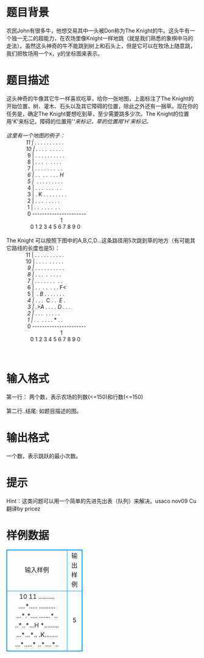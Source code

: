 # 

 
 # 题目背景 
农民John有很多牛，他想交易其中一头被Don称为The&nbsp;Knight的牛。这头牛有一个独一无二的超能力，在农场里像Knight一样地跳（就是我们熟悉的象棋中马的走法）。虽然这头神奇的牛不能跳到树上和石头上，但是它可以在牧场上随意跳，我们把牧场用一个x，y的坐标图来表示。<BR> 

 
 # 题目描述 
这头神奇的牛像其它牛一样喜欢吃草，给你一张地图，上面标注了The&nbsp;Knight的开始位置，树、灌木、石头以及其它障碍的位置，除此之外还有一捆草。现在你的任务是，确定The&nbsp;Knight要想吃到草，至少需要跳多少次。The&nbsp;Knight的位置用'K'来标记，障碍的位置用'*'来标记，草的位置用'H'来标记。<BR><BR>这里有一个地图的例子：<BR>&nbsp;&nbsp;&nbsp;&nbsp;&nbsp;&nbsp;&nbsp;&nbsp;&nbsp;&nbsp;&nbsp;&nbsp;&nbsp;11&nbsp;|&nbsp;.&nbsp;.&nbsp;.&nbsp;.&nbsp;.&nbsp;.&nbsp;.&nbsp;.&nbsp;.&nbsp;.<BR>&nbsp;&nbsp;&nbsp;&nbsp;&nbsp;&nbsp;&nbsp;&nbsp;&nbsp;&nbsp;&nbsp;&nbsp;&nbsp;10&nbsp;|&nbsp;.&nbsp;.&nbsp;.&nbsp;.&nbsp;*&nbsp;.&nbsp;.&nbsp;.&nbsp;.&nbsp;.&nbsp;<BR>&nbsp;&nbsp;&nbsp;&nbsp;&nbsp;&nbsp;&nbsp;&nbsp;&nbsp;&nbsp;&nbsp;&nbsp;&nbsp;&nbsp;9&nbsp;|&nbsp;.&nbsp;.&nbsp;.&nbsp;.&nbsp;.&nbsp;.&nbsp;.&nbsp;.&nbsp;.&nbsp;.&nbsp;<BR>&nbsp;&nbsp;&nbsp;&nbsp;&nbsp;&nbsp;&nbsp;&nbsp;&nbsp;&nbsp;&nbsp;&nbsp;&nbsp;&nbsp;8&nbsp;|&nbsp;.&nbsp;.&nbsp;.&nbsp;*&nbsp;.&nbsp;*&nbsp;.&nbsp;.&nbsp;.&nbsp;.&nbsp;<BR>&nbsp;&nbsp;&nbsp;&nbsp;&nbsp;&nbsp;&nbsp;&nbsp;&nbsp;&nbsp;&nbsp;&nbsp;&nbsp;&nbsp;7&nbsp;|&nbsp;.&nbsp;.&nbsp;.&nbsp;.&nbsp;.&nbsp;.&nbsp;.&nbsp;*&nbsp;.&nbsp;.&nbsp;<BR>&nbsp;&nbsp;&nbsp;&nbsp;&nbsp;&nbsp;&nbsp;&nbsp;&nbsp;&nbsp;&nbsp;&nbsp;&nbsp;&nbsp;6&nbsp;|&nbsp;.&nbsp;.&nbsp;*&nbsp;.&nbsp;.&nbsp;*&nbsp;.&nbsp;.&nbsp;.&nbsp;H&nbsp;<BR>&nbsp;&nbsp;&nbsp;&nbsp;&nbsp;&nbsp;&nbsp;&nbsp;&nbsp;&nbsp;&nbsp;&nbsp;&nbsp;&nbsp;5&nbsp;|&nbsp;*&nbsp;.&nbsp;.&nbsp;.&nbsp;.&nbsp;.&nbsp;.&nbsp;.&nbsp;.&nbsp;.&nbsp;<BR>&nbsp;&nbsp;&nbsp;&nbsp;&nbsp;&nbsp;&nbsp;&nbsp;&nbsp;&nbsp;&nbsp;&nbsp;&nbsp;&nbsp;4&nbsp;|&nbsp;.&nbsp;.&nbsp;.&nbsp;*&nbsp;.&nbsp;.&nbsp;.&nbsp;*&nbsp;.&nbsp;.&nbsp;<BR>&nbsp;&nbsp;&nbsp;&nbsp;&nbsp;&nbsp;&nbsp;&nbsp;&nbsp;&nbsp;&nbsp;&nbsp;&nbsp;&nbsp;3&nbsp;|&nbsp;.&nbsp;K&nbsp;.&nbsp;.&nbsp;.&nbsp;.&nbsp;.&nbsp;.&nbsp;.&nbsp;.&nbsp;<BR>&nbsp;&nbsp;&nbsp;&nbsp;&nbsp;&nbsp;&nbsp;&nbsp;&nbsp;&nbsp;&nbsp;&nbsp;&nbsp;&nbsp;2&nbsp;|&nbsp;.&nbsp;.&nbsp;.&nbsp;*&nbsp;.&nbsp;.&nbsp;.&nbsp;.&nbsp;.&nbsp;*&nbsp;<BR>&nbsp;&nbsp;&nbsp;&nbsp;&nbsp;&nbsp;&nbsp;&nbsp;&nbsp;&nbsp;&nbsp;&nbsp;&nbsp;&nbsp;1&nbsp;|&nbsp;.&nbsp;.&nbsp;*&nbsp;.&nbsp;.&nbsp;.&nbsp;.&nbsp;*&nbsp;.&nbsp;.&nbsp;<BR>&nbsp;&nbsp;&nbsp;&nbsp;&nbsp;&nbsp;&nbsp;&nbsp;&nbsp;&nbsp;&nbsp;&nbsp;&nbsp;&nbsp;0&nbsp;----------------------<BR>&nbsp;&nbsp;&nbsp;&nbsp;&nbsp;&nbsp;&nbsp;&nbsp;&nbsp;&nbsp;&nbsp;&nbsp;&nbsp;&nbsp;&nbsp;&nbsp;&nbsp;&nbsp;&nbsp;&nbsp;&nbsp;&nbsp;&nbsp;&nbsp;&nbsp;&nbsp;&nbsp;&nbsp;&nbsp;&nbsp;&nbsp;&nbsp;&nbsp;&nbsp;&nbsp;&nbsp;1&nbsp;<BR>&nbsp;&nbsp;&nbsp;&nbsp;&nbsp;&nbsp;&nbsp;&nbsp;&nbsp;&nbsp;&nbsp;&nbsp;&nbsp;&nbsp;&nbsp;&nbsp;0&nbsp;1&nbsp;2&nbsp;3&nbsp;4&nbsp;5&nbsp;6&nbsp;7&nbsp;8&nbsp;9&nbsp;0&nbsp;<BR><BR>The&nbsp;Knight&nbsp;可以按照下图中的A,B,C,D...这条路径用5次跳到草的地方（有可能其它路线的长度也是5）：<BR>&nbsp;&nbsp;&nbsp;&nbsp;&nbsp;&nbsp;&nbsp;&nbsp;&nbsp;&nbsp;&nbsp;&nbsp;&nbsp;11&nbsp;|&nbsp;.&nbsp;.&nbsp;.&nbsp;.&nbsp;.&nbsp;.&nbsp;.&nbsp;.&nbsp;.&nbsp;.<BR>&nbsp;&nbsp;&nbsp;&nbsp;&nbsp;&nbsp;&nbsp;&nbsp;&nbsp;&nbsp;&nbsp;&nbsp;&nbsp;10&nbsp;|&nbsp;.&nbsp;.&nbsp;.&nbsp;.&nbsp;*&nbsp;.&nbsp;.&nbsp;.&nbsp;.&nbsp;.<BR>&nbsp;&nbsp;&nbsp;&nbsp;&nbsp;&nbsp;&nbsp;&nbsp;&nbsp;&nbsp;&nbsp;&nbsp;&nbsp;&nbsp;9&nbsp;|&nbsp;.&nbsp;.&nbsp;.&nbsp;.&nbsp;.&nbsp;.&nbsp;.&nbsp;.&nbsp;.&nbsp;.<BR>&nbsp;&nbsp;&nbsp;&nbsp;&nbsp;&nbsp;&nbsp;&nbsp;&nbsp;&nbsp;&nbsp;&nbsp;&nbsp;&nbsp;8&nbsp;|&nbsp;.&nbsp;.&nbsp;.&nbsp;*&nbsp;.&nbsp;*&nbsp;.&nbsp;.&nbsp;.&nbsp;.<BR>&nbsp;&nbsp;&nbsp;&nbsp;&nbsp;&nbsp;&nbsp;&nbsp;&nbsp;&nbsp;&nbsp;&nbsp;&nbsp;&nbsp;7&nbsp;|&nbsp;.&nbsp;.&nbsp;.&nbsp;.&nbsp;.&nbsp;.&nbsp;.&nbsp;*&nbsp;.&nbsp;.<BR>&nbsp;&nbsp;&nbsp;&nbsp;&nbsp;&nbsp;&nbsp;&nbsp;&nbsp;&nbsp;&nbsp;&nbsp;&nbsp;&nbsp;6&nbsp;|&nbsp;.&nbsp;.&nbsp;*&nbsp;.&nbsp;.&nbsp;*&nbsp;.&nbsp;.&nbsp;.&nbsp;F&lt;<BR>&nbsp;&nbsp;&nbsp;&nbsp;&nbsp;&nbsp;&nbsp;&nbsp;&nbsp;&nbsp;&nbsp;&nbsp;&nbsp;&nbsp;5&nbsp;|&nbsp;*&nbsp;.&nbsp;B&nbsp;.&nbsp;.&nbsp;.&nbsp;.&nbsp;.&nbsp;.&nbsp;.<BR>&nbsp;&nbsp;&nbsp;&nbsp;&nbsp;&nbsp;&nbsp;&nbsp;&nbsp;&nbsp;&nbsp;&nbsp;&nbsp;&nbsp;4&nbsp;|&nbsp;.&nbsp;.&nbsp;.&nbsp;*&nbsp;C&nbsp;.&nbsp;.&nbsp;*&nbsp;E&nbsp;.<BR>&nbsp;&nbsp;&nbsp;&nbsp;&nbsp;&nbsp;&nbsp;&nbsp;&nbsp;&nbsp;&nbsp;&nbsp;&nbsp;&nbsp;3&nbsp;|&nbsp;.&gt;A&nbsp;.&nbsp;.&nbsp;.&nbsp;.&nbsp;D&nbsp;.&nbsp;.&nbsp;.<BR>&nbsp;&nbsp;&nbsp;&nbsp;&nbsp;&nbsp;&nbsp;&nbsp;&nbsp;&nbsp;&nbsp;&nbsp;&nbsp;&nbsp;2&nbsp;|&nbsp;.&nbsp;.&nbsp;.&nbsp;*&nbsp;.&nbsp;.&nbsp;.&nbsp;.&nbsp;.&nbsp;*<BR>&nbsp;&nbsp;&nbsp;&nbsp;&nbsp;&nbsp;&nbsp;&nbsp;&nbsp;&nbsp;&nbsp;&nbsp;&nbsp;&nbsp;1&nbsp;|&nbsp;.&nbsp;.&nbsp;*&nbsp;.&nbsp;.&nbsp;.&nbsp;.&nbsp;*&nbsp;.&nbsp;.<BR>&nbsp;&nbsp;&nbsp;&nbsp;&nbsp;&nbsp;&nbsp;&nbsp;&nbsp;&nbsp;&nbsp;&nbsp;&nbsp;&nbsp;0&nbsp;----------------------<BR>&nbsp;&nbsp;&nbsp;&nbsp;&nbsp;&nbsp;&nbsp;&nbsp;&nbsp;&nbsp;&nbsp;&nbsp;&nbsp;&nbsp;&nbsp;&nbsp;&nbsp;&nbsp;&nbsp;&nbsp;&nbsp;&nbsp;&nbsp;&nbsp;&nbsp;&nbsp;&nbsp;&nbsp;&nbsp;&nbsp;&nbsp;&nbsp;&nbsp;&nbsp;&nbsp;&nbsp;1<BR>&nbsp;&nbsp;&nbsp;&nbsp;&nbsp;&nbsp;&nbsp;&nbsp;&nbsp;&nbsp;&nbsp;&nbsp;&nbsp;&nbsp;&nbsp;&nbsp;0&nbsp;1&nbsp;2&nbsp;3&nbsp;4&nbsp;5&nbsp;6&nbsp;7&nbsp;8&nbsp;9&nbsp;0<BR><BR><BR> 

 
 # 输入格式 
第一行：&nbsp;两个数，表示农场的列数(&lt;=150)和行数(&lt;=150)<BR><BR>第二行..结尾:&nbsp;如题目描述的图。 

 
 # 输出格式 
一个数，表示跳跃的最小次数。 

 
 # 提示 
Hint：这类问题可以用一个简单的先进先出表（队列）来解决。usaco&nbsp;nov09&nbsp;Cu&nbsp;<BR>翻译by&nbsp;pricez 
# 样例数据
<style>
        table,table tr th, table tr td { border:1px solid #0094ff; }
        table { width: 200px; min-height: 25px; line-height: 25px; text-align: center; border-collapse: collapse;}   
    </style>
<table>
	<tr>
		<td>输入样例</td>
		<td>输出样例</td>
	</tr>
<tr><td>10 11
..........
....*.....
..........
...*.*....
.......*..
..*..*...H
*.........
...*...*..
.K........
...*.....*
..*....*..
</td><td>5
</td></tr></table>
